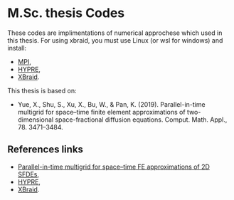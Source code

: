 # M.Sc. thesis Codes
These codes are implimentations of numerical approchese which used in this thesis.
For using xbraid, you must use Linux (or wsl for windows) and install:
- [MPI](https://www.mpich.org/),
- [HYPRE](https://github.com/hypre-space/hypre/),
- [XBraid](https://github.com/XBraid/xbraid/).

This thesis is based on:
- Yue, X., Shu, S., Xu, X., Bu, W., & Pan, K. (2019). Parallel-in-time multigrid for space–time finite element approximations of two-dimensional space-fractional diffusion equations. Comput. Math. Appl., 78. 3471–3484.

## References links
- [Parallel-in-time multigrid for space–time FE approximations of 2D SFDEs](https://doi.org/10.1016/j.camwa.2019.05.017),
- [HYPRE](https://computing.llnl.gov/projects/hypre-scalable-linear-solvers-multigrid-methods),
- [XBraid](https://computing.llnl.gov/projects/parallel-time-integration-multigrid).